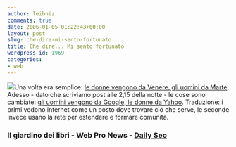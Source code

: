 ```yaml
---
author: leibniz
comments: true
date: 2006-01-05 01:22:43+00:00
layout: post
slug: che-dire-mi-sento-fortunato
title: Che dire... Mi sento fortunato
wordpress_id: 1969
categories:
- web
---
```


![](http://www.daily-seo.com/images/google-yahoo.jpg)Una volta era semplice: [le donne vengono da Venere, gli uomini da Marte](http://www.ilgiardinodeilibri.it/libro.php?lid=6883). Adesso - dato che scriviamo post alle 2,15 della notte - le cose sono cambiate: [gli uomini vengono da Google, le donne da Yahoo](http://www.webpronews.com/insiderreports/marketinginsider/wpn-50-20051229MenAreFromGoogleWomenAreFromYahoo.html). Traduzione: i primi vedono internet come un posto dove trovare ciò che serve, le seconde invece usano la rete per estendere e formare comunità.


### Il giardino dei libri - Web Pro News - [Daily Seo](http://www.daily-seo.com/images/google-yahoo.jpg)
